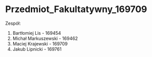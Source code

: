 # Przedmiot_Fakultatywny_169709

Zespół:
  1. Bartłomiej Lis - 169454
  2. Michał Markuszewski - 169462
  3. Maciej Krajewski - 169709
  4. Jakub Lipnicki - 169761
